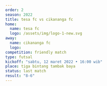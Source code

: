 ```yaml
---
order: 2
season: 2022
title: tesa fc vs cikananga fc
home:
  name: tesa fc
  logo: /assets/img/logo-1-new.svg
away:
  name: cikananga fc
  logo: 
competition: friendly match
type: futsal
kickoff: "sabtu, 12 maret 2022 • 16:00 wib"
place: tiga bintang tambak baya
status: last match
result: "8-6"
---
```

